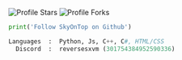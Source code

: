<img src="https://img.shields.io/badge/dynamic/json?&label=Total%20Stars&color=bb2527&style=flat&style=for-the-badge&query=%24.stars&url=https://api.github-star-counter.workers.dev/user/SkyOnTop" alt="Profile Stars"></a>
<img src="https://img.shields.io/badge/dynamic/json?&label=Total%20Forks&color=bb2527&style=flat&style=for-the-badge&query=%24.forks&url=https://api.github-star-counter.workers.dev/user/SkyOnTop" alt="Profile Forks"></a>

```python
print('Follow SkyOnTop on Github')
```

```python
Languages  :  Python, Js, C++, C#, HTML/CSS
  Discord  :  reversesxvm (301754384952590336)
```
